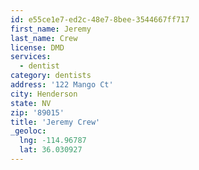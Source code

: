 ```yaml
---
id: e55ce1e7-ed2c-48e7-8bee-3544667ff717
first_name: Jeremy
last_name: Crew
license: DMD
services:
  - dentist
category: dentists
address: '122 Mango Ct'
city: Henderson
state: NV
zip: '89015'
title: 'Jeremy Crew'
_geoloc:
  lng: -114.96787
  lat: 36.030927
---
```

